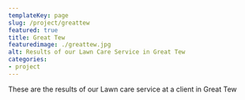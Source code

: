 ```yaml
---
templateKey: page
slug: /project/greattew
featured: true
title: Great Tew
featuredimage: ./greattew.jpg
alt: Results of our Lawn Care Service in Great Tew
categories:
- project
---
```

These are the results of our Lawn care service at a client in Great Tew


